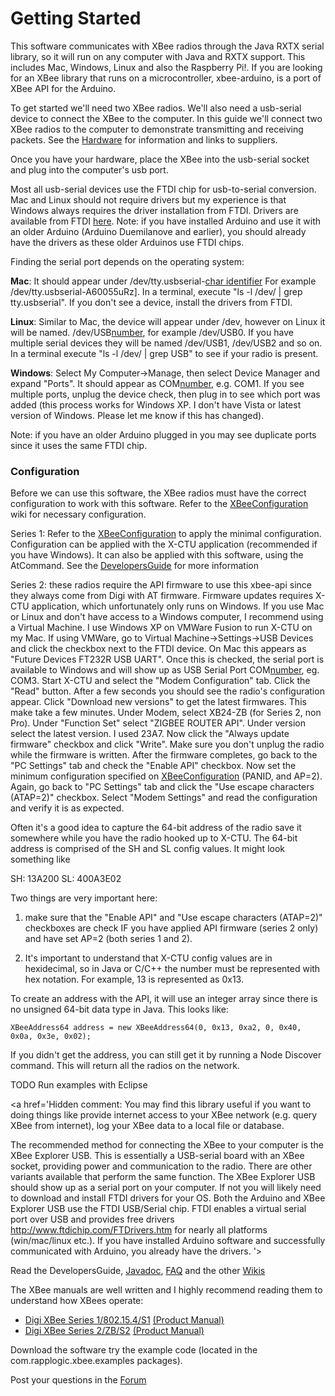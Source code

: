 # Getting Started #

This software communicates with XBee radios through the Java RXTX serial library, so it will run on any computer with Java and RXTX support. This includes Mac, Windows, Linux and also the Raspberry Pi!. If you are looking for an XBee library that runs on a microcontroller, xbee-arduino, is a port of XBee API for the Arduino.

To get started we'll need two XBee radios. We'll also need a usb-serial device to connect the XBee to the computer. In this guide we'll connect two XBee radios to the computer to demonstrate transmitting and receiving packets. See the [Hardware](Hardware.md) for information and links to suppliers.

Once you have your hardware, place the XBee into the usb-serial socket and plug into the computer's usb port.

Most all usb-serial devices use the FTDI chip for usb-to-serial conversion. Mac and Linux should not require drivers but my experience is that Windows always requires the driver installation from FTDI. Drivers are available from FTDI [here](http://www.ftdichip.com/FTDrivers.htm). Note: if you have installed Arduino and use it with an older Arduino (Arduino Duemilanove and earlier), you should already have the drivers as these older Arduinos use FTDI chips.

Finding the serial port depends on the operating system:

**Mac**: It should appear under /dev/tty.usbserial-[char identifier](8.md) For example /dev/tty.usbserial-A60055uRz]. In a terminal, execute "ls -l /dev/ | grep tty.usbserial". If you don't see a device, install the drivers from FTDI.

**Linux**: Similar to Mac, the device will appear under /dev, however on Linux it will be named. /dev/USB[number](number.md), for example /dev/USB0. If you have multiple serial devices they will be named /dev/USB1, /dev/USB2 and so on. In a terminal execute "ls -l /dev/ | grep USB" to see if your radio is present.

**Windows**: Select My Computer->Manage, then select Device Manager and expand "Ports". It should appear as COM[number](number.md), e.g. COM1. If you see multiple ports, unplug the device check, then plug in to see which port was added (this process works for Windows XP. I don't have Vista or latest version of Windows. Please let me know if this has changed).

Note: if you have an older Arduino plugged in you may see duplicate ports since it uses the same FTDI chip.

### Configuration ###

Before we can use this software, the XBee radios must have the correct configuration to work with this software. Refer to the [XBeeConfiguration](XBeeConfiguration.md) wiki for necessary configuration.

Series 1: Refer to the [XBeeConfiguration](XBeeConfiguration.md) to apply the minimal configuration. Configuration can be applied with the X-CTU application (recommended if you have Windows). It can also be applied with this software, using the AtCommand. See the [DevelopersGuide](DevelopersGuide.md) for more information

Series 2: these radios require the API firmware to use this xbee-api since they always come from Digi with AT firmware. Firmware updates requires X-CTU application, which unfortunately only runs on Windows. If you use Mac or Linux and don't have access to a Windows computer, I recommend using a Virtual Machine. I use Windows XP on VMWare Fusion to run X-CTU on my Mac. If using VMWare, go to Virtual Machine->Settings->USB Devices and click the checkbox next to the FTDI device. On Mac this appears as "Future Devices FT232R USB UART". Once this is checked, the serial port is available to Windows and will show up as USB Serial Port COM[number](number.md), eg. COM3. Start X-CTU and select the "Modem Configuration" tab. Click the "Read" button. After a few seconds you should see the radio's configuration appear. Click "Download new versions" to get the latest firmwares. This make take a few minutes. Under Modem, select XB24-ZB (for Series 2, non Pro). Under "Function Set" select "ZIGBEE ROUTER API". Under version select the latest version. I used 23A7. Now click the "Always update firmware" checkbox and click "Write". Make sure you don't unplug the radio while the firmware is written. After the firmware completes, go back to the "PC Settings" tab and check the "Enable API" checkbox. Now set the minimum configuration specified on [XBeeConfiguration](XBeeConfiguration.md) (PANID, and AP=2). Again, go back to
"PC Settings" tab and click the "Use escape characters (ATAP=2)" checkbox. Select "Modem Settings" and read the configuration and verify it is as expected.

Often it's a good idea to capture the 64-bit address of the radio save it somewhere while you have the radio hooked up to X-CTU. The 64-bit address is comprised of the SH and SL config values. It might look something like

SH: 13A200
SL: 400A3E02

Two things are very important here:

1. make sure that the "Enable API" and "Use escape characters (ATAP=2)" checkboxes are check IF you have applied API firmware (series 2 only) and have set AP=2 (both series 1 and 2).

2. It's important to understand that X-CTU config values are in hexidecimal, so in Java or C/C++ the number must be represented with hex notation. For example, 13 is represented as 0x13.

To create an address with the API, it will use an integer array since there is no unsigned 64-bit data type in Java. This looks like:

`XBeeAddress64 address = new XBeeAddress64(0, 0x13, 0xa2, 0, 0x40, 0x0a, 0x3e, 0x02);`

If you didn't get the address, you can still get it by running a Node Discover command. This will return all the radios on the network.

TODO Run examples with Eclipse

<a href='Hidden comment: 
You may find this library useful if you want to doing things like provide internet access to your XBee network (e.g. query XBee from internet), log your XBee data to a local file or database.

The recommended method for connecting the XBee to your computer is the XBee Explorer USB. This is essentially a USB-serial board with an XBee socket, providing power and communication to the radio. There are other variants available that perform the same function. The XBee Explorer USB should show up as a serial port on your computer. If not you will likely need to download and install FTDI drivers for your OS. Both the Arduino and XBee Explorer USB use the FTDI USB/Serial chip. FTDI enables a virtual serial port over USB and provides free drivers http://www.ftdichip.com/FTDrivers.htm for nearly all platforms (win/mac/linux etc.). If you have installed Arduino software and successfully communicated with Arduino, you already have the drivers.
'></a>

Read the DevelopersGuide,  [Javadoc](http://xbee-api.googlecode.com/svn/trunk/docs/api/index.html), [FAQ](FAQ.md) and the other [Wikis](http://code.google.com/p/xbee-api/w/list)

The XBee manuals are well written and I highly recommend reading them to understand how XBees operate:

  * [Digi XBee Series 1/802.15.4/S1](http://www.digi.com/products/wireless-wired-embedded-solutions/zigbee-rf-modules/point-multipoint-rfmodules/xbee-series1-module#docs) [(Product Manual)](http://ftp1.digi.com/support/documentation/90000982_L.pdf)
  * [Digi XBee Series 2/ZB/S2](http://www.digi.com/products/wireless-wired-embedded-solutions/zigbee-rf-modules/zigbee-mesh-module/xbee-zb-module#docs) [(Product Manual)](http://ftp1.digi.com/support/documentation/90000976_P.pdf)

Download the software try the example code (located in the com.rapplogic.xbee.examples packages).

Post your questions in the [Forum](http://groups.google.com/group/xbee-api)